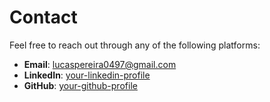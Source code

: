 # Contact

Feel free to reach out through any of the following platforms:

- **Email**: [<i class="fas fa-envelope"></i> lucaspereira0497@gmail.com](mailto:lucaspereira0497@gmail.com)
- **LinkedIn**: [<i class="fab fa-linkedin"></i> your-linkedin-profile](https://www.linkedin.com/in/your-profile)
- **GitHub**: [<i class="fab fa-github"></i> your-github-profile](https://github.com/lucarammel)
